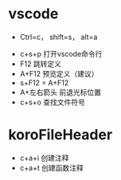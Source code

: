 <!--
 * @Author: dazhuzhu
 * @Date: 2020-11-11 23:16:17
 * @LastEditTime: 2020-11-11 23:24:00
 * @LastEditors: Please set LastEditors
 * @Description: In User Settings Edit
 * @FilePath: \sheet\common.md
 * @Introduction 常用快捷键
-->
# vscode
* Ctrl=c， shift=s， alt=a
- c+s+p 打开vscode命令行
- F12 跳转定义
- A+F12 预览定义（建议）
- s+F12 = A+F12
- A+左右箭头 前退光标位置
- c+s+o 查找文件符号

# koroFileHeader
- c+a+i 创建注释
- c+a+t 创建函数注释
